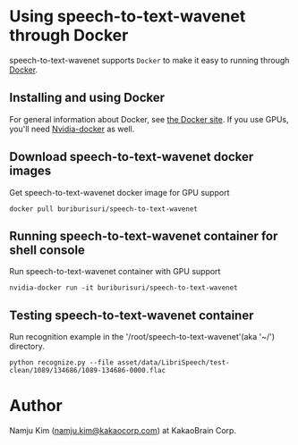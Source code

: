 # Using speech-to-text-wavenet through Docker

speech-to-text-wavenet supports `Docker` to make it easy to running through [Docker](http://www.docker.com/).

## Installing and using Docker

For general information about Docker, see [the Docker site](https://docs.docker.com/installation/).
If you use GPUs, you'll need [Nvidia-docker](https://github.com/NVIDIA/nvidia-docker) as well.

## Download speech-to-text-wavenet docker images

Get speech-to-text-wavenet docker image for GPU support

```
docker pull buriburisuri/speech-to-text-wavenet
```

## Running speech-to-text-wavenet container for shell console

Run speech-to-text-wavenet container with GPU support

```
nvidia-docker run -it buriburisuri/speech-to-text-wavenet 
```

## Testing speech-to-text-wavenet container

Run recognition example in the '/root/speech-to-text-wavenet'(aka '~/') directory.

```
python recognize.py --file asset/data/LibriSpeech/test-clean/1089/134686/1089-134686-0000.flac
```

# Author

Namju Kim (namju.kim@kakaocorp.com) at KakaoBrain Corp.


